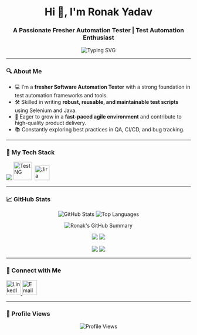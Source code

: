 <h1 align="center">Hi 👋, I'm Ronak Yadav</h1>
<h3 align="center">A Passionate Fresher Automation Tester | Test Automation Enthusiast</h3>

<p align="center">
  <img src="https://readme-typing-svg.demolab.com?font=Fira+Code&size=22&pause=1000&center=true&vCenter=true&width=500&lines=Java+%7C+Selenium+%7C+TestNG+%7C+Postman;Jira+%7C+GitHub+%7C+SQL+%7C+Docker+%7C+Jenkins" alt="Typing SVG" />
</p>

---

### 🔍 About Me

- 💻 I’m a **fresher Software Automation Tester** with a strong foundation in test automation frameworks and tools.
- 🛠 Skilled in writing **robust, reusable, and maintainable test scripts** using Selenium and Java.
- 🚀 Eager to grow in a **fast-paced agile environment** and contribute to high-quality product delivery.
- 📚 Constantly exploring best practices in QA, CI/CD, and bug tracking.

---

### 🧰 My Tech Stack


<p align="left">
  <img src="https://skillicons.dev/icons?i=java,selenium,postman,mysql,postgresql,html,css,bootstrap,js,nodejs,express,git,github,docker,jenkins" />
  <img src="https://plugins.jetbrains.com/files/21606/screenshot_a0a6cc96-51f6-46d0-a348-422f81ebab05" title="TestNG" width="50" height="50"/>&nbsp;
  <img src="https://cdn-icons-png.flaticon.com/512/5968/5968509.png" title="Jira" width="40" height="40"/>&nbsp;
</p>

---

### 📈 GitHub Stats

<p align="center">
  <img src="https://github-readme-stats.vercel.app/api?username=Ronak010325&show_icons=true&theme=tokyonight" alt="GitHub Stats" />
  <img src="https://github-readme-stats.vercel.app/api/top-langs/?username=Ronak010325&layout=compact&theme=tokyonight" alt="Top Languages" />
</p>

<p align="center">
  <img src="https://github-profile-summary-cards.vercel.app/api/cards/profile-details?username=Ronak010325&theme=github_dark" alt="Ronak's GitHub Summary" />
</p>

<p align="center">
  <img src="https://github-profile-summary-cards.vercel.app/api/cards/stats?username=Ronak010325&theme=github_dark" />
  <img src="https://github-profile-summary-cards.vercel.app/api/cards/productive-time?username=Ronak010325&theme=github_dark&utcOffset=+5.5" />
</p>

<p align="center">
  <img src="https://github-profile-summary-cards.vercel.app/api/cards/most-commit-language?username=Ronak010325&theme=github_dark" />
  <img src="https://github-profile-summary-cards.vercel.app/api/cards/repos-per-language?username=Ronak010325&theme=github_dark" />
</p>

---

### 🔗 Connect with Me

<p align="left">
  <a href="https://www.linkedin.com/in/ronak-yadav-9b77462b2/" target="_blank">
    <img src="https://cdn.jsdelivr.net/gh/devicons/devicon/icons/linkedin/linkedin-original.svg" alt="LinkedIn" width="40" height="40"/>
  </a>
  <a href="mailto:ronakyadav1325@gmail.com">
    <img src="https://cdn-icons-png.flaticon.com/512/732/732200.png" alt="Email" width="40" height="40"/>
  </a>
</p>

---

### 📌 Profile Views

<p align="center">
  <img src="https://komarev.com/ghpvc/?username=ronakyadav-username&label=Profile%20views&color=0e75b6&style=flat" alt="Profile Views" />
</p>
